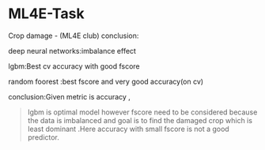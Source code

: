 # ML4E-Task
Crop damage - (ML4E club)
conclusion:

deep neural networks:imbalance effect

lgbm:Best cv accuracy with good fscore

random foorest :best fscore and very good accuracy(on cv)

conclusion:Given metric is accuracy , 
>lgbm is optimal model however fscore need to be considered because the data is imbalanced
and goal is to find the damaged crop which is least dominant .Here accuracy with small fscore is not a good predictor.

